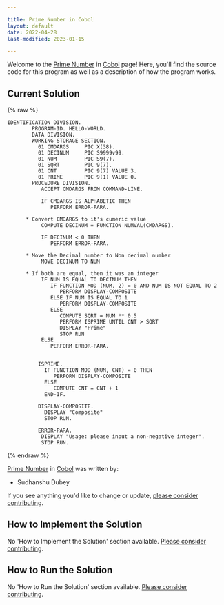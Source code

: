 ```yaml
---

title: Prime Number in Cobol
layout: default
date: 2022-04-28
last-modified: 2023-01-15

---
```


Welcome to the [Prime Number](https://sampleprograms.io/projects/prime-number) in [Cobol](https://sampleprograms.io/languages/cobol) page! Here, you'll find the source code for this program as well as a description of how the program works.

## Current Solution

{% raw %}

```cobol
IDENTIFICATION DIVISION.
        PROGRAM-ID. HELLO-WORLD.
        DATA DIVISION.
        WORKING-STORAGE SECTION.
          01 CMDARGS     PIC X(38).
          01 DECINUM     PIC S9999v99.
          01 NUM         PIC S9(7).
          01 SQRT        PIC 9(7).
          01 CNT         PIC 9(7) VALUE 3.
          01 PRIME       PIC 9(1) VALUE 0.
        PROCEDURE DIVISION.
           ACCEPT CMDARGS FROM COMMAND-LINE.

           IF CMDARGS IS ALPHABETIC THEN
              PERFORM ERROR-PARA.
           
      * Convert CMDARGS to it's cumeric value
           COMPUTE DECINUM = FUNCTION NUMVAL(CMDARGS).
           
           IF DECINUM < 0 THEN
              PERFORM ERROR-PARA.

      * Move the Decimal number to Non decimal number
           MOVE DECINUM TO NUM
      
      * If both are equal, then it was an integer
           IF NUM IS EQUAL TO DECINUM THEN
              IF FUNCTION MOD (NUM, 2) = 0 AND NUM IS NOT EQUAL TO 2
                 PERFORM DISPLAY-COMPOSITE
              ELSE IF NUM IS EQUAL TO 1
                 PERFORM DISPLAY-COMPOSITE
              ELSE
                 COMPUTE SQRT = NUM ** 0.5
                 PERFORM ISPRIME UNTIL CNT > SQRT
                 DISPLAY "Prime"
                 STOP RUN
           ELSE 
              PERFORM ERROR-PARA.
           
           
          ISPRIME.
            IF FUNCTION MOD (NUM, CNT) = 0 THEN
               PERFORM DISPLAY-COMPOSITE
            ELSE
               COMPUTE CNT = CNT + 1
            END-IF.
           
          DISPLAY-COMPOSITE.
            DISPLAY "Composite"
            STOP RUN.

          ERROR-PARA.
           DISPLAY "Usage: please input a non-negative integer".
           STOP RUN.
```

{% endraw %}

[Prime Number](https://sampleprograms.io/projects/prime-number) in [Cobol](https://sampleprograms.io/languages/cobol) was written by:

- Sudhanshu Dubey

If you see anything you'd like to change or update, [please consider contributing](https://github.com/TheRenegadeCoder/sample-programs).

## How to Implement the Solution

No 'How to Implement the Solution' section available. [Please consider contributing](https://github.com/TheRenegadeCoder/sample-programs-website).

## How to Run the Solution

No 'How to Run the Solution' section available. [Please consider contributing](https://github.com/TheRenegadeCoder/sample-programs-website).
